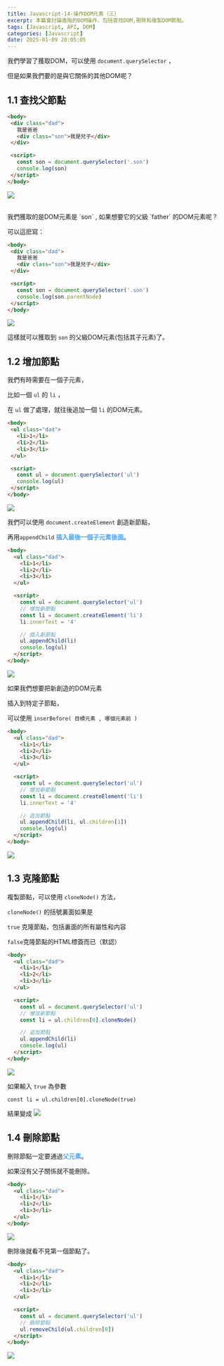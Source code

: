 ```yaml
---
title: Javascript-14-操作DOM元素（三）
excerpt: 本篇會討論進階的DOM操作，包括查找DOM,刪除和複製DOM節點。
tags: [Javascript, API, DOM] 
categories: [Javascript]
date: 2025-01-09 20:05:05
---
```


我們學習了獲取DOM，可以使用 `document.querySelector` ，

但是如果我們要的是與它關係的其他DOM呢？

## 1.1 查找父節點

 ```html
<body>
  <div class="dad">
    我是爸爸
    <div class="son">我是兒子</div>
  </div>

  <script>
    const son = document.querySelector('.son')
    console.log(son)
  </script>
</body>
```

![](/img/JS/JS-14-1.png)

<br>
我們獲取的是DOM元素是 `son` , 如果想要它的父級 `father` 的DOM元素呢？

可以這麽寫：

 ```html
<body>
  <div class="dad">
    我是爸爸
    <div class="son">我是兒子</div>
  </div>

  <script>
    const son = document.querySelector('.son')
    console.log(son.parentNode)
  </script>
</body>
```

![](/img/JS/JS-14-2.png)

這樣就可以獲取到 `son` 的父級DOM元素(包括其子元素)了。
<br>

## 1.2 增加節點
我們有時需要在一個子元素，

比如一個 `ul` 的 `li` ， 

在 `ul` 做了處理，就往後追加一個 `li` 的DOM元素。

 ```html
<body>
  <ul class="dad">
    <li>1</li>
    <li>2</li>
    <li>3</li>
  </ul>

  <script>
    const ul = document.querySelector('ul')
    console.log(ul)
  </script>
</body>
```
![](/img/JS/JS-14-4.png)
<br>

我們可以使用 `document.createElement` 創造新節點，

再用`appendChild` <font color="#46A3FF">**插入最後一個子元素後面**</font>。

```html
<body>
  <ul class="dad">
    <li>1</li>
    <li>2</li>
    <li>3</li>
  </ul>

  <script>
    const ul = document.querySelector('ul')
    // 增加新節點
    const li = document.createElement('li')
    li.innerText = '4'

    // 插入新節點
    ul.appendChild(li)
    console.log(ul)
  </script>
</body>
```

![](/img/JS/JS-14-3.png)
<br>

如果我們想要把新創造的DOM元素

插入到特定子節點，

可以使用 `inserBefore( 目標元素 , 哪個元素前 )`

```html
<body>
  <ul class="dad">
    <li>1</li>
    <li>2</li>
    <li>3</li>
  </ul>

  <script>
    const ul = document.querySelector('ul')
    // 增加新節點
    const li = document.createElement('li')
    li.innerText = '4'

    // 追加節點
    ul.appendChild(li, ul.children[1])
    console.log(ul)
  </script>
</body>
```
![](/img/JS/JS-14-5.png)
<br>

## 1.3 克隆節點
複製節點，可以使用 `cloneNode()` 方法，

`cloneNode()` 的括號裏面如果是

`true` 克隆節點，包括裏面的所有屬性和内容

`false`克隆節點的HTML標簽而已（默認）

```html
<body>
  <ul class="dad">
    <li>1</li>
    <li>2</li>
    <li>3</li>
  </ul>

  <script>
    const ul = document.querySelector('ul')
    // 增加新節點
    const li = ul.children[0].cloneNode()

    // 追加節點
    ul.appendChild(li)
    console.log(ul)
  </script>
</body>
```

![](/img/JS/JS-14-6.png)
<br>

如果輸入 `true` 為參數 

`const li = ul.children[0].cloneNode(true)`

結果變成
![](/img/JS/JS-14-7.png)
<br>

## 1.4 刪除節點
刪除節點一定要通過<font color="#46A3FF">**父元素**</font>。

如果沒有父子關係就不能刪除。

```html
<body>
  <ul class="dad">
    <li>1</li>
    <li>2</li>
    <li>3</li>
  </ul>
</body>
```
![](/img/JS/JS-14-8.png)
<br>

刪除後就看不見第一個節點了。

```html
<body>
  <ul class="dad">
    <li>1</li>
    <li>2</li>
    <li>3</li>
  </ul>

  <script>
    const ul = document.querySelector('ul')
    // 刪除節點
    ul.removeChild(ul.children[0])
  </script>
</body>
```

![](/img/JS/JS-14-9.png)